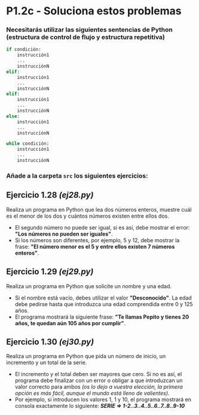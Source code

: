 # P1.2c - Soluciona estos problemas

### Necesitarás utilizar las siguientes sentencias de Python (estructura de control de flujo y estructura repetitiva)

```python
if condición:
    instrucción1
    ...
    instrucciónN
elif:
    instrucción1
    ...
    instrucciónN
elif:
    instrucción1
    ...
    instrucciónN
else:
    instrucción1
    ...
    instrucciónN
```

```python
while condición:
    instrucción1
    ...
    instrucciónN
```

### Añade a la carpeta `src` los siguientes ejercicios:

## Ejercicio 1.28 *(ej28.py)*

Realiza un programa en Python que lea dos números enteros, muestre cuál es el menor de los dos y cuántos números existen entre ellos dos.

  - El segundo número no puede ser igual, si es así, debe mostrar el error: **"Los números no pueden ser iguales"**.
  - Si los números son diferentes, por ejemplo, 5 y 12, debe mostrar la frase: **"El número menor es el 5 y entre ellos existen 7 números enteros"**.

## Ejercicio 1.29 *(ej29.py)*

Realiza un programa en Python que solicite un nombre y una edad.

  - Si el nombre está vacío, debes utilizar el valor **"Desconocido"**. La edad debe pedirse hasta que introduzca una edad comprendida entre 0 y 125 años.
  - El programa mostrará la siguiente frase: **"Te llamas Pepito y tienes 20 años, te quedan aún 105 años por cumplir"**.


## Ejercicio 1.30 *(ej30.py)*

Realiza un programa en Python que pida un número de inicio, un incremento y un total de la serie.

  - El incremento y el total deben ser mayores que cero. Si no es así, el programa debe finalizar con un error o obligar a que introduzcan un valor correcto para ambos *(os lo dejo a vuestra elección, la primera opción es más fácil, aunque el mundo está lleno de valientes)*.
  - Por ejemplo, si introducen los valores 1, 1 y 10, el programa mostrará en consola exactamente lo siguiente: ***SERIE => 1-2..3..4..5..6..7..8..9-10***

